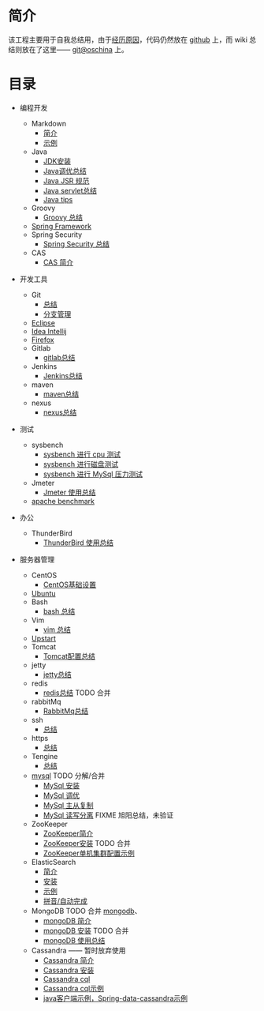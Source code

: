 # 简介
该工程主要用于自我总结用，由于[经历原因](introduction)，代码仍然放在 [github](https://github.com/btpka3/btpka3.github.com) 上，而 wiki 总结则放在了这里—— [git@oschina](http://git.oschina.net/btpka3/btpka3/wikis/home) 上。

# 目录
* 编程开发
    * Markdown
        * [简介](md-intro)
        * [示例](md-demo)
    * Java
        * [JDK安装](java-jdk-install)
        * [Java调优总结](java-tuning)
        * [Java JSR 规范](java-jsr)
        * [Java servlet总结](java-servlet)
        * [Java tips](java-tips)
    * Groovy
        * [Groovy 总结](groovy)
    * [Spring Framework](spring-framework)
    * Spring Security
        * [Spring Security 总结](spring-security)
    * CAS
        * [CAS 简介](cas-intro)


* 开发工具
    * Git
        * [总结](git-summary)
        * [分支管理](git-branch)
    * [Eclipse](eclipse)
    * [Idea Intellij](idea-intellij)
    * [Firefox](firefox)
    * Gitlab
        * [gitlab总结](gitlab-summary)
    * Jenkins
        * [Jenkins总结](jenkins-summary)
    * maven
        * [maven总结](mvn-summary)
    * nexus
        * [nexus总结](nexus-summary)

* 测试
    * sysbench
        * [sysbench 进行 cpu 测试](sysbench-cpu)
        * [sysbench 进行磁盘测试](sysbench-fileio)
        * [sysbench 进行 MySql 压力测试](sysbench-mysql)
    * Jmeter
        * [Jmeter 使用总结](jmeter-summary)
    * [apache benchmark](ab) 

* 办公
    * ThunderBird
        * [ThunderBird 使用总结](thunderbird-summary)

* 服务器管理
    * CentOS
        * [CentOS基础设置](centos-base-setup)
    * [Ubuntu](ubuntu)
    * Bash
        * [bash 总结](bash-summary)
    * Vim
        * [vim 总结](vim-summary)
    * [Upstart](upstart)
    * Tomcat
        * [Tomcat配置总结](tomcat-summary)
    * jetty
        * [jetty总结](jetty-summary)
    * redis
        * [redis总结](redis-summary)  TODO 合并
    * rabbitMq
        * [RabbitMq总结](rabbitmq-summary)
    * ssh
        * [总结](ssh-summary)
    * https
        * [总结](https-summary)
    * Tengine
        * [总结](tengine-summary)
    * [mysql](MySql) TODO 分解/合并
        * [MySql 安装](mysql-install)
        * [MySql 调优](mysql-tuning)
        * [MySql 主从复制](mysql-replication)
        * [MySql 读写分离](mysql-rw-splitting) FIXME 旭阳总结，未验证
    * ZooKeeper
        * [ZooKeeper简介](zk-intro)
        * [ZooKeeper安装](zk-install)   TODO 合并
        * [ZooKeeper单机集群配置示例](zk-cluster-demo)
    * ElasticSearch
        * [简介](es-intro)
        * [安装](es-install)
        * [示例](es-search)
        * [拼音/自动完成](es-pinyin)
    * MongoDB                TODO 合并 [mongodb](mongodb)、
        * [mongoDB 简介](mongo-intro)
        * [mongoDB 安装](mongo-install)  TODO 合并
        * [mongoDB 使用总结](mongo-summary)
    * Cassandra  —— 暂时放弃使用
        * [Cassandra 简介](cassandra-intro)
        * [Cassandra 安装](cassandra-install)
        * [Cassandra cql](cassandra-cql)
        * [Cassandra cql示例](cassandra-cql-demo)
        * [java客户端示例，Spring-data-cassandra示例](https://github.com/btpka3/btpka3.github.com/tree/master/java/first-cassandra)
